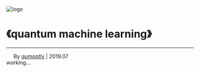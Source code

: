 ![logo](/favicon.ico)
# 《quantum machine learning》

---
&nbsp;&nbsp;&nbsp;&nbsp; By [qumoptly](qumoptly.github.io) | 2019.07  <br>
working...
